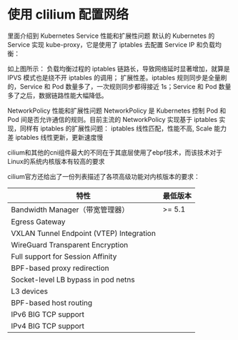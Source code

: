 # 使用 clilium 配置网络

里面介绍到 Kubernetes Service 性能和扩展性问题 默认的 Kubernetes 的 Service 实现 kube-proxy，它是使用了 iptables 去配置 Service IP 和负载均衡：


如上图所示： 负载均衡过程的 iptables 链路长，导致网络延时显著增加，就算是 IPVS 模式也是绕不开 iptables 的调用； 扩展性差。iptables 规则同步是全量刷的，Service 和 Pod 数量多了，一次规则同步都得接近 1s；Service 和 Pod 数量多了之后，数据链路性能大幅降低。


NetworkPolicy 性能和扩展性问题 NetworkPolicy 是 Kubernetes 控制 Pod 和 Pod 间是否允许通信的规则。目前主流的 NetworkPolicy 实现基于 iptables 实现，同样有 iptables 的扩展性问题： iptables 线性匹配，性能不高, Scale 能力差 iptables 线性更新，更新速度慢


cilium和其他的cni组件最大的不同在于其底层使用了ebpf技术，而该技术对于Linux的系统内核版本有较高的要求

cilium官方还给出了一份列表描述了各项高级功能对内核版本的要求：

|  特性 |  最低版本 |  
|---|---|
| Bandwidth Manager（带宽管理器）  | >= 5.1  |
|  Egress Gateway |   |
| VXLAN Tunnel Endpoint (VTEP) Integration  |   | 
|WireGuard Transparent Encryption||
|Full support for Session Affinity||
|BPF-based proxy redirection||
|Socket-level LB bypass in pod netns||
|L3 devices||
|BPF-based host routing||
|IPv6 BIG TCP support||
|IPv4 BIG TCP support||